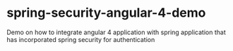 # spring-security-angular-4-demo
Demo on how to integrate angular 4 application with spring application that has incorporated spring security for authentication
